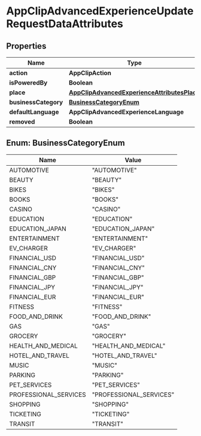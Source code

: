 

# AppClipAdvancedExperienceUpdateRequestDataAttributes


## Properties

| Name | Type | Description | Notes |
|------------ | ------------- | ------------- | -------------|
|**action** | **AppClipAction** |  |  [optional] |
|**isPoweredBy** | **Boolean** |  |  [optional] |
|**place** | [**AppClipAdvancedExperienceAttributesPlace**](AppClipAdvancedExperienceAttributesPlace.md) |  |  [optional] |
|**businessCategory** | [**BusinessCategoryEnum**](#BusinessCategoryEnum) |  |  [optional] |
|**defaultLanguage** | **AppClipAdvancedExperienceLanguage** |  |  [optional] |
|**removed** | **Boolean** |  |  [optional] |



## Enum: BusinessCategoryEnum

| Name | Value |
|---- | -----|
| AUTOMOTIVE | &quot;AUTOMOTIVE&quot; |
| BEAUTY | &quot;BEAUTY&quot; |
| BIKES | &quot;BIKES&quot; |
| BOOKS | &quot;BOOKS&quot; |
| CASINO | &quot;CASINO&quot; |
| EDUCATION | &quot;EDUCATION&quot; |
| EDUCATION_JAPAN | &quot;EDUCATION_JAPAN&quot; |
| ENTERTAINMENT | &quot;ENTERTAINMENT&quot; |
| EV_CHARGER | &quot;EV_CHARGER&quot; |
| FINANCIAL_USD | &quot;FINANCIAL_USD&quot; |
| FINANCIAL_CNY | &quot;FINANCIAL_CNY&quot; |
| FINANCIAL_GBP | &quot;FINANCIAL_GBP&quot; |
| FINANCIAL_JPY | &quot;FINANCIAL_JPY&quot; |
| FINANCIAL_EUR | &quot;FINANCIAL_EUR&quot; |
| FITNESS | &quot;FITNESS&quot; |
| FOOD_AND_DRINK | &quot;FOOD_AND_DRINK&quot; |
| GAS | &quot;GAS&quot; |
| GROCERY | &quot;GROCERY&quot; |
| HEALTH_AND_MEDICAL | &quot;HEALTH_AND_MEDICAL&quot; |
| HOTEL_AND_TRAVEL | &quot;HOTEL_AND_TRAVEL&quot; |
| MUSIC | &quot;MUSIC&quot; |
| PARKING | &quot;PARKING&quot; |
| PET_SERVICES | &quot;PET_SERVICES&quot; |
| PROFESSIONAL_SERVICES | &quot;PROFESSIONAL_SERVICES&quot; |
| SHOPPING | &quot;SHOPPING&quot; |
| TICKETING | &quot;TICKETING&quot; |
| TRANSIT | &quot;TRANSIT&quot; |



